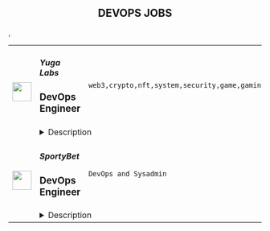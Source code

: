 <div align="center"><h2>DEVOPS JOBS</h2></div><table><tr>
                <td width="100" height="100" rowspan="2">
                    <img src="https://remoteok.com/assets/img/jobs/4d894df41ca2dd60f79da6140cc451481675408528.peg" width="38px" height="auto">
                </td>
                <td width="300">
                    <h5>Yuga Labs</h5>
                    <h3>DevOps Engineer</h3>
                </td>
                <td width="300">
                    <code>web3,crypto,nft,system,security,game,gaming,software,growth,devops,operations,engineer</code>
                </td>
                <td width="200">
                <text>3 days ago</text>
                </td>
                <td width="100" rowspan="2">
                <a href="https://remoteOK.com/remote-jobs/remote-devops-engineer-yuga-labs-188703" align="right" target="_blank">Apply</a>
                </td>
            </tr>
            <tr>
                <td colspan="3">
                <details><summary>Description</summary>
                <div class="content-intro">
<p><span style="font-weight:400;">Yuga Labs is a web3 company exploring big ideas in identity, ownership, utility, and interoperability to push the crypto and NFT space forward. As The Defiant recently said, "The story of Yuga Labs is one where the improbable has become reality in the blink of an eye." Since debuting with our flagship collection Bored Ape Yacht Club in April 2021, weâve created new IP for the ape ecosystem (Mutant Ape Yacht Club, Bored Ape Kennel Club), acquired other top collections (CryptoPunks and Meebits), and pulled off successful events (ApeFest) and partnerships (Rolling Stone). And we made both web3 and gaming history â the biggest NFT mint ever followed by a game demo with record-breaking synchronized player participation â  for our newest initiative, Otherside.</span></p>
<p>See you on the other side ð«¡</p>
<p><iframe style="width:443px;height:250px;" src="https://www.youtube.com/embed/qt1equGhkQE" width="443" height="250"></iframe></p>
</div><p><strong>Our Team</strong><br>Our team's goal is to set a new standard for how we build, deploy, and maintain software. We work hand in hand with the development, IT, and security teams to make building world class software easier and more enjoyable.</p>
<p>We create an environment where best practices and boilerplate come for free. Security, safety, and privacy are principles we believe in and they should be in every piece of software that we produce by default. It should be easy for our teams to build, test, and get/provide feedback at any point in the development lifecycle. Monitoring, logging, and instrumentation should be simple for our team to implement and consume.<br> <br>In short, we let our developers, designers, product managers, and artists focus on the creative and inventive parts of building by providing robust and invisible infrastructure that makes great software the default outcome.<br>We have tons to do, building the future of web3, and we need help maturing our tech stack, work flows, security practices, and operations to meet our rapid growth.</p>
<p>Our team is made up of hackers, detectives, tinkerers, and builders that are laying the foundation that will sit beneath every piece of software we create; weâd love to have you join us! </p>
<p><br><strong>Who Weâre Looking For...</strong></p>
<ul>
<li>You work well on a distributed team and are self-motivated.</li>
<li>You seek to understand problems holistically before trying to solve them.</li>
<li>You have a bias towards action and an eye for detail.</li>
<li>You have a broad base of knowledge about the different tools, services, and practices that are available and can evaluate when they are applicable to different problems.</li>
<li>You are a capable communicator, written and verbal.</li>
<li>You take pride in the quality of your work.</li>
</ul>
<p><br><strong>Required Skills:</strong></p>
<ul>
<li>4+ Years Development Experience</li>
<li>Proficient in at least one scripting language - Python/Ruby/Bash/etcâ¦</li>
<li>AWS - ECS, Cloudfront, Lambda, EC2, S3, IAM, ECS, RDS, etcâ¦</li>
<li>Cloudflare</li>
<li>Docker</li>
<li>PostgreSQL</li>
<li>Linux System Administration</li>
<li>Basic Cybersecurity Knowledge</li>
<li>Zero Trust Concepts</li>
<li>Experience with the deployment and operation of CI/CD pipelines</li>
<li>Git </li>
</ul>
<p><strong>Bonus Skills:</strong></p>
<ul>
<li>Code analysis tools SAST/DAST (DevSecOps interest).</li>
<li>Deployment with NextJS applications</li>
<li>Pulumi</li>
<li>Terraform</li>
<li>K8S</li>
</ul>
<p><span style="font-weight:400;">The annual salary for this position ranges from $155,000 to $200,000. The actual annual salary paid for this position will be based on several factors, including but not limited to, skills, prior experiences, training, company needs, and current market demands.  The annual salary range for this position is subject to change and may be adjusted in the future. This position may also be eligible for salary increases, bonuses, equity awards, and benefits.</span></p><div class="content-conclusion">
<p><strong>What We Offer</strong></p>
<ul>
<li style="font-weight:400;"><span style="font-weight:400;">Working with the best-in-class talent creating innovative technologies and bringing the forefront of culture to web3</span></li>
<li style="font-weight:400;"><span style="font-weight:400;">Exposure to innovative technologies in cryptocurrency, blockchain technology, and game development</span></li>
<li style="font-weight:400;"><span style="font-weight:400;">Collaboration with blue chip projects and AAA studios and partners </span></li>
<li style="font-weight:400;"><span style="font-weight:400;">Great internal growth and development</span></li>
<li style="font-weight:400;"><span style="font-weight:400;">100% remote </span></li>
<li style="font-weight:400;"><span style="font-weight:400;">Competitive compensation, benefits, and perks</span></li>
</ul>
<p class="c-mrkdwn__quote"><strong><br>Apply anyway.<br></strong>We believe true innovation in web3 requires diversity in perspectives, experiences, and backgrounds. But historically marginalized groups are underrepresented in the space, not just as participants but as leaders and creators. Luckily, we â and every web3 company â have the opportunity to bake necessary process and mindset shifts into our company DNA from the early days.</p>
<p class="c-mrkdwn__quote">To help build a web3 thatâs diverse and inclusive, we strive to build Yugaâs workplace to be diverse and inclusive. Not just how we do things day to day, but who does them and who decides what needs to be done.</p>
<p class="c-mrkdwn__quote">So if youâre excited about one of our roles but your resume doesnât align perfectly with the job description, please apply anyway. If youâre enthusiastic about web3 but come from an industry you think is unrelated, apply anyway. If youâre a great thinker and doer, apply anyway. The fate of web3 kiiinda depends on it.</p>
<p class="c-mrkdwn__quote"><strong><br>Life at Yuga Labs <br></strong><span style="font-weight:400;">At Yuga Labs, being an Equal Opportunity Employer means more than upholding discrimination-free hiring practices. It means that we cultivate an environment where people can be their most authentic selves and find both belonging and support. We're shaping the future of identity, community, and technologyâan experience made whole by our unique backgrounds and perspectives.</span></p>
<p><span style="font-weight:400;">As a remote-first company, we encourage our employees to care for their whole selves through comprehensive medical benefits, generous paid-time off, paid parental leave, retirement plans, company social events, wellness programs, and volunteer opportunities.</span></p>
<p><strong><br>Reasonable Accommodation<br></strong><span style="font-weight:400;">Yuga Labs applicants are considered solely based on their qualifications, without regard to applicant's disability or need for accommodation. Any Yuga Labs applicant who requires reasonable accommodations during the application process should contact the Yuga Labs Benefits Team (accommodations@yugalabs.com) to make the need for an accommodation known.</span></p>
</div><br/><br/>Please mention the word **BETTER** and tag RMTAyLjg5LjQ3Ljc4 when applying to show you read the job post completely (#RMTAyLjg5LjQ3Ljc4). This is a beta feature to avoid spam applicants. Companies can search these words to find applicants that read this and see they're human.
                </details>
                </td>
            </tr>,<tr>
                <td width="100" height="100" rowspan="2">
                    <img src="https://wwr-pro.s3.amazonaws.com/logos/0066/9171/logo.gif" width="38px" height="auto">
                </td>
                <td width="300">
                    <h5>SportyBet</h5>
                    <h3> DevOps Engineer</h3>
                </td>
                <td width="300">
                    <code>DevOps and Sysadmin</code>
                </td>
                <td width="200">
                <text>3 days ago</text>
                </td>
                <td width="100" rowspan="2">
                <a href="https://weworkremotely.com/remote-jobs/sportybet-devops-engineer" align="right" target="_blank">Apply</a>
                </td>
            </tr>
            <tr>
                <td colspan="3">
                <details><summary>Description</summary>
                <img src="https://we-work-remotely.imgix.net/logos/0066/9171/logo.gif?ixlib=rails-4.0.0&w=50&h=50&dpr=2&fit=fill&auto=compress" />

<p>
  <strong>Headquarters:</strong> London
    <br /><strong>URL:</strong> <a href="https://sportybet.com">https://sportybet.com</a>
</p>

<div>Sporty's sites are some of the most popular on the internet, consistently staying in Alexa's list of top websites for the countries they operate in</div><div><br></div><div>We spend millions per year on our infrastructure in order to support millions of users across more than 20 countries. Our DevOps Engineers play a key role in ensuring the smooth operation of the site, as well as setting up new infrastructure for greenfield projects and geographic expansion. <br><br>In support of our global expansion and due to increased demands on our platforms we're building a remote Devops and Site Reliability Team </div><div>
<br><br>
</div><div>
<strong>Who We Are<br></strong><br>
</div><div><br></div><div>Sporty Group is a consumer internet and technology business with an unrivalled sports media, gaming, social, and fintech platform which serves millions of daily active users across the globe via technology and operations hubs across more than 10 countries and 3 continents.</div><div><br></div><div>The recipe for our success is to discover intelligent and energetic people, who are passionate about our products and serving our users, and attract and retain them with a dynamic and flexible work life which empowers them to create value and rewards them generously based upon their contribution.</div><div><br></div><div>We have already built a capable and proven team of 300+ high achievers from a diverse set of backgrounds  and we are looking for more talented individuals to drive further growth and contribute to the innovation, creativity and hard work that currently serves our users further via their grit and innovation.</div><div>
<br><br>
</div><div>
<strong>Our Stack<br></strong><br>
</div><div><br></div><div>Languages: Java / Spring Boot, TypeScript / VueJS</div><div>Cloud Libraries: Netflix Eureka, Netflix Ribbon, Feign, Netflix Zuul</div><div>Database: MySQL, Oracle, Mybatis, Druid</div><div>Cache: Redisson, ElastiCache, Redis</div><div>MQ:  Apache RocketMQ</div><div>Tasking:  Elastic Job</div><div>Server: Netty</div><div>LoadBalance &amp; Proxy: Nginx</div><div>Virtualization: Docker, Kubernetes, Rancher</div><div>Computing &amp; Storage: AWS EC2, VPC, AWS Lambda, EBS, S3</div><div>Maintenance: AWS Opsworks, Salt, Chef</div><div>CI/CD: Drone, AWS Codepipeline, Jenkins</div><div>Monitoring: Grafana, Prometheus, AWS Cloudwatch</div><div>Logging: ELK, Rsyslog, Log4j2</div><div>CDN: Cloudflare</div><div><br></div><div>
<br><strong>Responsibilities<br></strong><br>
</div><div><br></div><div>Work with a team of DevOps and DBA professionals</div><div><br></div><div>Improve existing infrastructure and processes in the 6 countries we’re currently deployed in as well as streamlining processes deploy to new countries in the future</div><div><br></div><div>Holistically improve all aspects of our DevOps infrastructure including: reducing costs; streamlining environment provisioning; lowering response times and incorporating the latest techniques and technologies</div><div><br></div><div>Monitor and maintain the existing cloud infrastructure via autoscaling, automated alerts, and OpsWork and Grafana dashboards</div><div><br></div><div>Take ownership and responsibility for our cloud operation activities</div><div><br></div><div>Liaise with external security agencies for annual audits as well as perform our own internal security sweeps</div><div><br></div><div>Aid in reconfiguring existing architecture to allow for rapid deployments to new countries</div><div><br></div><div>Mentoring less experienced team members </div><div><br></div><div>
<br><strong>Requirements<br></strong><br>
</div><div><br></div><div>3+ years DevOps experience</div><div><br></div><div>Experience independently leading the planning and deployment of a project</div><div><br></div><div>Experienced with cloud platforms, especially AWS, including solid knowledge of how to utilise cloud resources to fulfil the demand from other teams and production</div><div><br></div><div>A sound understanding of modern Micro Services and Service Mesh concepts</div><div><br></div><div>Experience managing Kubernetes, including CI / CD with Kubernetes</div><div><br></div><div>Solid networking knowledge, especially the TCP / IP stack and HTTP protocol</div><div><br></div><div>A strong understanding of cache, including CDN, HTTP cache, Redis / Memcached</div><div><br></div><div>Excellent troubleshooting skills, including Linux OS issue diagnosis and OS parameter optimisation, JVM optimisation would be highly advantageous</div><div><br></div><div>
<br><br><strong>Interview Process</strong>
</div><div><br></div><ul>
<li>HackerRank Test </li>
<li>Remote interview with 2 Engineers + Lead or Director</li>
<li>24-72 hour feedback loops throughout process </li>
</ul><div><br></div><div>
<strong>Benefits<br></strong><br>
</div><ul>
<li>Quarterly and flash bonuses</li>
<li>Flexible working hours</li>
<li>Top-of-the-line equipment</li>
<li>Education allowance</li>
<li>Referral bonuses</li>
<li>28 days paid annual leave</li>
<li>Annual company retreat - we all went to Dubai in 2022 and are planning 2 more retreats for 2023!</li>
<li>Highly talented, dependable co-workers in a global, multicultural organisation</li>
<li>We score 100% on The Joel Test</li>
<li>Our teams are small enough for you to be impactful</li>
<li>Our business is globally established and successful, offering stability and security to our Team Members</li>
</ul>

<p><strong>To apply:</strong> <a href="https://weworkremotely.com/remote-jobs/sportybet-devops-engineer">https://weworkremotely.com/remote-jobs/sportybet-devops-engineer</a></p>

                </details>
                </td>
            </tr>,<tr>
                <td width="100" height="100" rowspan="2">
                    <img src="https://weworkremotely.com/assets/IsotypeV2-1ebe3dd57673f3e8d02b7490bc0faaef55d6a95d3a4aaf17298bd3ed503ae7fe.svg" width="38px" height="auto">
                </td>
                <td width="300">
                    <h5>Intellum</h5>
                    <h3> Systems Engineer / Devops</h3>
                </td>
                <td width="300">
                    <code>DevOps and Sysadmin</code>
                </td>
                <td width="200">
                <text>10 days ago</text>
                </td>
                <td width="100" rowspan="2">
                <a href="https://weworkremotely.com/remote-jobs/intellum-systems-engineer-devops-3" align="right" target="_blank">Apply</a>
                </td>
            </tr>
            <tr>
                <td colspan="3">
                <details><summary>Description</summary>
                

<p>
  <strong>Headquarters:</strong> Atlanta, GA USA 
    <br /><strong>URL:</strong> <a href="http://intellum.com/">http://intellum.com/</a>
</p>

<div>Intellum is the creator and leader of the customer education market. We are privately-owned, profitable, and powered by a globally distributed team who truly cares about delivering remarkable learning experiences.</div><div>
<br>Our Engineering team currently consists of about 20 people and operates from the Americas, Europe and Oceania. Remote has been the bedrock of our culture for over a decade.</div><div>
<br>At Intellum, you will be joining a very successful organization and help the largest and fastest-moving brands in the world successfully educate their customers, partners, and employees.</div><div><br></div><div><br></div><div>
<br><strong>What we offer:</strong>
</div><ul>
<li>Remote Working with a flexible schedule, supported by a strong culture of asynchronous communication.</li>
<li>Working together with a team of smart, interesting people with the lightest, most supportive structure possible to be successful.</li>
<li>Varied, interesting technical challenges for talented engineers to tackle and large chunks of uninterrupted time to focus on getting things done.</li>
<li>An opportunity to play a significant role in our mission to improve the lives of others through educational technologies.</li>
</ul><div>
<br><strong>What we’re looking for:</strong>
</div><ul>
<li>We’re looking for an engineer with experience in scaling services, troubleshooting and managing incidents with diverse systems, that will help us grow the Intellum platform.</li>
<li>We’re looking for a detail-oriented and reliable individual, someone the team can trust and that can be responsible for their tasks to completion.</li>
<li>Required time zone between PST and UTC+2.<br><br>
</li>
</ul><div><strong>Our stack:</strong></div><ul>
<li>Applications are written in ruby on rails and node, using postgresql and mongodb for storage, redis, memcached, elasticsearch, websockets, etc</li>
<li>CI/CD stack based on Spinnaker, Jenkins, GIthub actions running on Kubernetes</li>
<li>Infrastructure as code with terraform + ansible</li>
<li>Multiple cloud providers AWS + Google Cloud</li>
</ul><div><strong><br>You’ll be a good fit if you:</strong></div><ul>
<li>Can work independently and asynchronously.</li>
<li>Can assume responsibility for a task from start to finish.</li>
<li>Are comfortable taking decisions within your areas of responsibility.</li>
<li>Proactively communicate with other team members to seek help and support.</li>
<li>Have managed infrastructure in one or more Cloud providers (AWS, Google Cloud)</li>
<li>Are familiar with Infrastructure as code tools (Terraform, cloudformation)</li>
<li>Have experience using configuration management tools like Ansible or chef, etc</li>
<li>Have managed large fleets of linux servers</li>
<li>Feel comfortable automating tasks and writing scripts (bash, ruby, python)</li>
</ul><div><br></div><div><strong>Extra bonus for:</strong></div><ul>
<li>Experience with ruby on rails or node js applications</li>
<li>Experience tuning/scaling relational databases (Postgresql, mysql)</li>
<li>Experience improving monitoring and reliability of systems</li>
</ul><div><strong><br>Responsibilities</strong></div><ul>
<li>Design and implement secure, scalable, and reliable infrastructure</li>
<li>Automate processes and workflows to reduce the workload and ship products faster</li>
<li>Monitor virtual infrastructure and be part of a 24x7 on-call rotation to respond to alerts</li>
<li>Work with software engineers to ensure application updates fit with the infrastructure and modify it as needed</li>
<li>Ensure backups are in place so we’re able to recover from disasters.</li>
<li>Create and manage technical infrastructure documentation and training documents</li>
</ul><div>
<br><strong>Physical Requirements/Work Environment:</strong>
</div><ul>
<li>Dexterity of hands and fingers to operate a computer keyboard, mouse, etc.</li>
<li>Extended time viewing a computer monitor</li>
<li>Sitting or standing for extended periods of time</li>
<li>Occasional irregular work hours</li>
</ul>

<p><strong>To apply:</strong> <a href="https://weworkremotely.com/remote-jobs/intellum-systems-engineer-devops-3">https://weworkremotely.com/remote-jobs/intellum-systems-engineer-devops-3</a></p>

                </details>
                </td>
            </tr>,<tr>
                <td width="100" height="100" rowspan="2">
                    <img src="https://weworkremotely.com/assets/IsotypeV2-1ebe3dd57673f3e8d02b7490bc0faaef55d6a95d3a4aaf17298bd3ed503ae7fe.svg" width="38px" height="auto">
                </td>
                <td width="300">
                    <h5>Proxify AB</h5>
                    <h3> Senior DevOps Engineer</h3>
                </td>
                <td width="300">
                    <code>DevOps and Sysadmin</code>
                </td>
                <td width="200">
                <text>121 days ago</text>
                </td>
                <td width="100" rowspan="2">
                <a href="https://weworkremotely.com/remote-jobs/proxify-ab-senior-devops-engineer" align="right" target="_blank">Apply</a>
                </td>
            </tr>
            <tr>
                <td colspan="3">
                <details><summary>Description</summary>
                

<p>
  <strong>Headquarters:</strong> Sweden
    <br /><strong>URL:</strong> <a href="http://career.proxify.io">http://career.proxify.io</a>
</p>

<div><strong>The Role:</strong></div><div>We are searching for a Senior DevOps Engineer. You can be a perfect candidate if you are growth-oriented, you take pleasure in your work, and you enjoy working on new ideas to develop exciting products. By joining Proxify, you will get considerable opportunities to work with leading brands and amazing startups to build their next product and growth features. </div><div><br></div><div><strong>What we are looking for:</strong></div><div><br></div><ul>
<li>You have +4 years of solid development experience as a DevOps Engineer;</li>
<li>You have +3 years of experience in Azure Cloud and Kubernetes;</li>
<li>You have good understanding of operating, monitoring, and documenting cloud solutions;</li>
<li>Responsible and able to work with minimal supervision;</li>
<li>Upper-intermediate English level;</li>
<li>You can communicate well with both technical and non-technical clients.</li>
</ul><div>
<strong><br>Nice-to-have:</strong> <br><br>
</div><ul>
<li>Timezone: CET (+/- 3 hours);</li>
<li>Azure certifications in Cloud development and architecture would be a plus.</li>
</ul><div>
<strong><br>Responsibilities:<br></strong><br>
</div><ul>
<li>Set up and maintain local development and test environments (based on containers and similar technologies);</li>
<li>Set up CI/CD pipelines, including build processes for container images and delivery to container registries;</li>
<li>Planning and setting up automated updates to AKS (Azure Kubernetes Service) and surrounding infrastructure components;</li>
<li>Continued setup and improvement of Cloud infrastructure to support new cloud-native solutions;</li>
<li>Collaborate with the stakeholders.</li>
</ul><div>
<strong>What we offer:<br></strong>💻 <strong>100% remote work</strong>: Work from anywhere.<br>👌🏻 <strong>Flexibility</strong>: The ability to change the project to another one.<br>💵 <strong>Financial growth</strong>: Competitive compensation and performance-based increases.<br>🧘🏻‍♂️ <strong>Freedom</strong>: Very flexible working schedule<br>.🚀 <strong>360-degree growth</strong>: Opportunities for professional development and personal growth.</div><div>
<br><br>
</div><div><strong>Your benefits with Proxify:</strong></div><ul>
<li>
<strong>Be part of the Proxify community</strong>: Network with like-minded and enthusiastic individuals to make a difference. </li>
<li>
<strong>Make an impact</strong>: You get the opportunity to work on projects that inspire you and add value to your career.</li>
<li>
<strong>Transparency</strong>: Contracts with transparency in earnings and working hours.</li>
<li>
<strong>Save your time</strong>: Fast and efficient hiring process to match you with the project of your preference.</li>
<li>
<strong>Ownership: </strong>Take ownership of your work and enjoy more freedom in your career.</li>
</ul><div>
<br><br><br>
</div>

<p><strong>To apply:</strong> <a href="https://weworkremotely.com/remote-jobs/proxify-ab-senior-devops-engineer">https://weworkremotely.com/remote-jobs/proxify-ab-senior-devops-engineer</a></p>

                </details>
                </td>
            </tr></table>